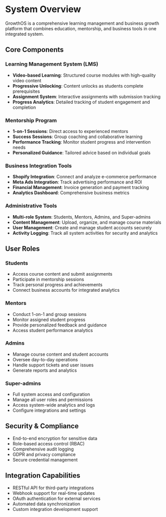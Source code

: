 # System Overview

GrowthOS is a comprehensive learning management and business growth platform that combines education, mentorship, and business tools in one integrated system.

## Core Components

### Learning Management System (LMS)
- **Video-based Learning**: Structured course modules with high-quality video content
- **Progressive Unlocking**: Content unlocks as students complete prerequisites
- **Assignment System**: Interactive assignments with submission tracking
- **Progress Analytics**: Detailed tracking of student engagement and completion

### Mentorship Program
- **1-on-1 Sessions**: Direct access to experienced mentors
- **Success Sessions**: Group coaching and collaborative learning
- **Performance Tracking**: Monitor student progress and intervention needs
- **Personalized Guidance**: Tailored advice based on individual goals

### Business Integration Tools
- **Shopify Integration**: Connect and analyze e-commerce performance
- **Meta Ads Integration**: Track advertising performance and ROI
- **Financial Management**: Invoice generation and payment tracking
- **Analytics Dashboard**: Comprehensive business metrics

### Administrative Tools
- **Multi-role System**: Students, Mentors, Admins, and Super-admins
- **Content Management**: Upload, organize, and manage course materials
- **User Management**: Create and manage student accounts securely
- **Activity Logging**: Track all system activities for security and analytics

## User Roles

### Students
- Access course content and submit assignments
- Participate in mentorship sessions
- Track personal progress and achievements
- Connect business accounts for integrated analytics

### Mentors
- Conduct 1-on-1 and group sessions
- Monitor assigned student progress
- Provide personalized feedback and guidance
- Access student performance analytics

### Admins
- Manage course content and student accounts
- Oversee day-to-day operations
- Handle support tickets and user issues
- Generate reports and analytics

### Super-admins
- Full system access and configuration
- Manage all user roles and permissions
- Access system-wide analytics and logs
- Configure integrations and settings

## Security & Compliance
- End-to-end encryption for sensitive data
- Role-based access control (RBAC)
- Comprehensive audit logging
- GDPR and privacy compliance
- Secure credential management

## Integration Capabilities
- RESTful API for third-party integrations
- Webhook support for real-time updates
- OAuth authentication for external services
- Automated data synchronization
- Custom integration development support